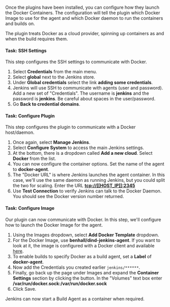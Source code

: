 Once the plugins have been installed, you can configure how they launch the Docker Containers. The configuration will tell the plugin which Docker Image to use for the agent and which Docker daemon to run the containers and builds on.

The plugin treats Docker as a cloud provider, spinning up containers as and when the build requires them.

#### Task: SSH Settings

This step configures the SSH settings to communicate with Docker.

1. Select **Credentials** from the main menu.
2. Select **global** next to the Jenkins store.
3. Under **Global credentials** select the link **adding some credentials**.
4. Jenkins will use SSH to communicate with agents (user and password). Add a new set of "Credentials". The username is **jenkins** and the password is **jenkins**. Be careful about spaces in the user/password.
5. Go **Back to credential domains**.

#### Task: Configure Plugin

This step configures the plugin to communicate with a Docker host/daemon.

1. Once again, select **Manage Jenkins**.
2. Select **Configure System** to access the main Jenkins settings.
3. At the bottom, there is a dropdown called **Add a new cloud**. Select **Docker** from the list.
4. You can now configure the container options. Set the name of the agent to **docker-agent**.
5. The "Docker URL" is where Jenkins launches the agent container. In this case, we'll use the same daemon as running Jenkins, but you could split the two for scaling. Enter the URL **[tcp://[[HOST_IP]]:2345](tcp://[[HOST_IP]]:2345)**
6. Use **Test Connection** to verify Jenkins can talk to the Docker Daemon. You should see the Docker version number returned.

#### Task: Configure Image

Our plugin can now communicate with Docker. In this step, we'll configure how to launch the Docker Image for the agent.

1. Using the Images dropdown, select **Add Docker Template** dropdown.
2. For the Docker Image, use **benhall/dind-jenkins-agent**. If you want to look at it, the image is configured with a Docker client and available [here](https://hub.docker.com/r/benhall/dind-jenkins-agent).
3. To enable builds to specify Docker as a build agent, set a **Label** of **docker-agent**.
4. Now add the Credentials you created earlier `jenkins/******`.
5. Finally, go back up the page under Images and expand the **Container Settings** section by clicking the button. In the "Volumes" text box enter **/var/run/docker.sock:/var/run/docker.sock**
6. Click Save.

Jenkins can now start a Build Agent as a container when required.
